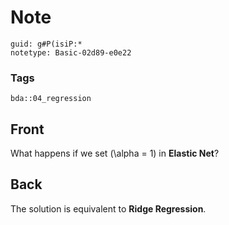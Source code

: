 # Note
```
guid: g#P(isiP:*
notetype: Basic-02d89-e0e22
```

### Tags
```
bda::04_regression
```

## Front
What happens if we set \(\alpha = 1\) in <b>Elastic Net</b>?

## Back
The solution is equivalent to <b>Ridge Regression</b>.
